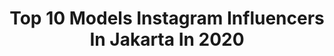 ---
title: Top 10 Models Instagram Influencers In Jakarta In 2020
description: >-
  Find top models Instagram influencers in Jakarta in 2020. Most popular hashtags: #model #jakarta #indonesia #modeling.
platform: Instagram
hits: 92
text_top: Discover the best Instagram profiles on inBeat.
text_bottom: inBeat has 92 Instagram influencers like this in Jakarta, Indonesia for you to pitch.
profiles:
  - username: "michellefrendiaz"
    fullname: >-
      𝐌𝐢𝐜𝐡𝐞𝐥𝐥𝐞 𝐅𝐫𝐞𝐧𝐝𝐢𝐚𝐳
    bio: >-
      JIM Models Jakarta Contact Person: ☎️Cilla +62 819 700054 Face of Indonesia 2017 🇮🇩
    location: "Indonesia"
    followers: 4018
    engagement: 1217
    commentsToLikes: 0.039520
    id: ck0vxofh0zx390i19nqg31gz2
    verified: false
    hashtags: "#michellefrendiaz, #jfw2020, #michellejim, #jakartafashionweek"
  - username: "dulurbalap.id"
    fullname: >-
      デュラーレーシング
    bio: >-
      🅱🅰🅻🅰🅿 , 🅷🅴🆁🅴🆇 , 🆈🅾🆄🆃🆄🅱🅴 𝙳𝚊𝚢 𝚗𝚒𝚐𝚑𝚝 𝚛𝚊𝚌𝚎 . 𝙿𝙿/𝙴𝚗𝚍𝚘𝚛𝚜𝚎 𝚍𝚖📲 . 𝚃𝚎𝚊𝚖 : @abah_herex @mojokertogas_clurut1200m @dulurbalap.id . Ⓨⓞⓤⓣⓤⓑⓔ 👇 .
    location: "Indonesia"
    followers: 34970
    engagement: 112
    commentsToLikes: 0.004886
    id: ckf5ts1smilrd0j23pd9er3zz
    verified: false
    hashtags: "#bola, #play, #join, #youtuberindonesia"
  - username: "varyabaikova"
    fullname: >-
      JAKARTA MODEL
    bio: >-
      Currently represented by @amormodel 🇷🇺 @moremodelmanagement All about Aesthetic & Style Fashion content creation ⠀ 📍Jakarta
    location: "Indonesia"
    followers: 48090
    engagement: 282
    commentsToLikes: 0.015188
    id: ck5cho319r5610i117ptkkz2m
    verified: false
    hashtags: "#baliblogger, #modelbali, #baliphotoshoot, #jakartablogger"
  - username: "mbatinabule_official"
    fullname: >-
      Cristina Surya
    bio: >-
      🕊Youtuber 🕊Fashion model & Actress 📍Jakarta, Indonesia 📱Business/collaboration 💬WA only 081218615105
    location: "Indonesia"
    followers: 31857
    engagement: 361
    commentsToLikes: 0.023976
    id: ck5chhf9xqsds0i11n6an4tto
    verified: false
    hashtags: "#treatment, #open, #internationalmodel, #clinic"
  - username: "felicianathalie_"
    fullname: >-
      펠리시아🍑felicia nathalie
    bio: >-
      📍BALI | TNG UMN '19 #model | #dancer DM For #endorsement 📥 Part of @teen_management @chb_management CiaAgency BA @mamaleonofficial YTChannel👇🏻
    location: "Indonesia"
    followers: 18695
    engagement: 698
    commentsToLikes: 0.222421
    id: ck9wgk3pjts0e0j78vcntnir1
    verified: false
    hashtags: "#modelbali, #makeup, #fotograferbali, #model"
  - username: "bozgik_official"
    fullname: >-
      Bozgik.GantengMakasih🐧
    bio: >-
      🌷:@monalisaa_29 😘 TopUp aman & murah: @conan.gameshop Pengen di Subscribe👇
    location: "Indonesia"
    followers: 171357
    engagement: 474
    commentsToLikes: 0.024894
    id: ckf5vklkiovzo0j23ivx6txmy
    verified: false
    hashtags: "#jualdiamondffmurah, #freefirelucu, #topupffmurah, #freefirethailand"
  - username: "lizeetttt"
    fullname: >-
      Elizabeth🌹
    bio: >-
      Model - 21 Y.O. Currently - Jakarta, Indonesia📍 For booking contact DM or Lizad412@gmail.com
    location: "Indonesia"
    followers: 14776
    engagement: 590
    commentsToLikes: 0.025391
    id: ck0vvg2h2ozc20i19beaimpjg
    verified: false
    hashtags: "#missbali, #bepatient, #morningride, #ridejakarta"
  - username: "zhanglimei"
    fullname: >-
      Clara
    bio: >-
      💍 @ivanabednego12 . • 🎵tiktok : zhanglimei • Katalog Photoshoot & Freelance Model • DM for business inquires • Jakarta
    location: "Indonesia"
    followers: 58608
    engagement: 450
    commentsToLikes: 0.021467
    id: ck8t7stnmhvln0j78ak21iz8x
    verified: false
    hashtags: "#toptags, #girl, #asian, #lightrom"
  - username: "ann.grigorievaa"
    fullname: >-
      Anka
    bio: >-
      ॐ and no more
    location: "Indonesia"
    followers: 5313
    engagement: 804
    commentsToLikes: 0.029937
    id: ck5heoex7tz2s0i112lwxk2ul
    verified: false
    hashtags: "#kievmodel, #vsco, #delhigirls, #kievgrams"
  - username: "agussantosoyang"
    fullname: >-
      Fashion/Beauty/Commercial
    bio: >-
      📍Jakarta - Indonesia 📸 +6287855608055 Inquiry & Reservation +62877.0060.8055 🦊agussantosoyang@gmail.com #agussantosoyang #beauty #fashion #commercial
    location: "Indonesia"
    followers: 26201
    engagement: 80
    commentsToLikes: 0.011028
    id: ck134cbr6vqy90i193i4vj72o
    verified: false
    hashtags: "#jakartaretoucher, #makeup, #elleindonesia, #stylist"
---